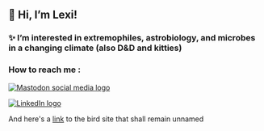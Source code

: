 ## 👋 Hi, I’m Lexi!
### ✨ I’m interested in extremophiles, astrobiology, and microbes in a changing climate (also D&D and kitties)
### How to reach me : 
<a rel="me" href="https://ecoevo.social/@permallica"><img src="https://joinmastodon.org/logos/logo-black.svg" alt="Mastodon social media logo"/></a>

<a href="https://linkedin.com/in/lexi-mollica"><img src="https://brand.linkedin.com/content/dam/me/business/en-us/amp/brand-site/v2/bg/LI-Bug.svg.original.svg" alt="LinkedIn logo"/></a>

And here's a <a href="https://twitter.com/permallica">link</a> to the bird site that shall remain unnamed




